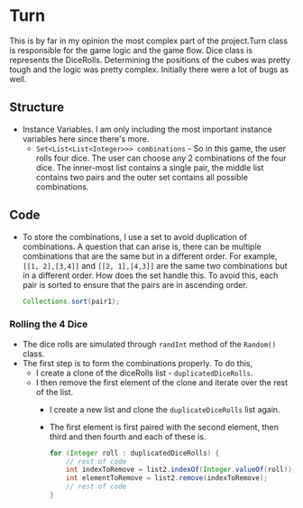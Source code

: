 # Turn
This is by far in my opinion the most complex part of the project.Turn class is responsible for the game logic and the game flow. Dice class is represents the DiceRolls. Determining the positions of the cubes was pretty tough and the logic was pretty complex. Initially there were a lot of bugs as well. 

## Structure
- Instance Variables. I am only including the most important instance variables here since there's more.
    - `Set<List<List<Integer>>> combinations` - So in this game, the user rolls four dice. The user can choose any 2 combinations of the four dice. The inner-most list contains a single pair, the middle list contains two pairs and the outer set contains all possible combinations.

## Code
- To store the combinations, I use a set to avoid duplication of combinations. A question that can arise is, there can be multiple combinations that are the same but in a different order. For example, `[[1, 2],[3,4]]` and `[[2, 1],[4,3]]` are the same two combinations but in a different order. How does the set handle this. To avoid this, each pair is sorted to ensure that the pairs are in ascending order.
    ```java
    Collections.sort(pair1);
    ```
### Rolling the 4 Dice
- The dice rolls are simulated through `randInt` method of the `Random()` class.
- The first step is to form the combinations properly. To do this,
    - I create a clone of the diceRolls list - `duplicatedDiceRolls`.
    - I then remove the first element of the clone and iterate over the rest of the list.
        - I create a new list and clone the `duplicateDiceRolls` list again.
        - The first element is first paired with the second element, then third and then fourth and each of these is.

            ```java
            for (Integer roll : duplicatedDiceRolls) {
                // rest of code
                int indexToRemove = list2.indexOf(Integer.valueOf(roll));
                int elementToRemove = list2.remove(indexToRemove);
                // rest of code
            }
            ```
        



